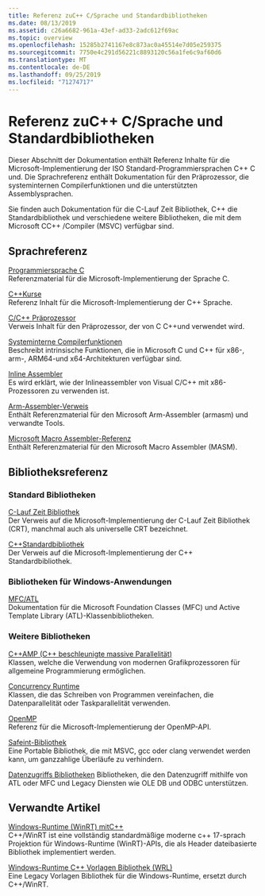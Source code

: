 ```yaml
---
title: Referenz zuC++ C/Sprache und Standardbibliotheken
ms.date: 08/13/2019
ms.assetid: c26a6682-961a-43ef-ad33-2adc612f69ac
ms.topic: overview
ms.openlocfilehash: 15285b2741167e8c873ac0a45514e7d05e259375
ms.sourcegitcommit: 7750e4c291d56221c8893120c56a1fe6c9af60d6
ms.translationtype: MT
ms.contentlocale: de-DE
ms.lasthandoff: 09/25/2019
ms.locfileid: "71274717"
---
```

# <a name="cc-language-and-standard-libraries-reference"></a>Referenz zuC++ C/Sprache und Standardbibliotheken

Dieser Abschnitt der Dokumentation enthält Referenz Inhalte für die Microsoft-Implementierung der ISO Standard-Programmiersprachen C++ C und. Die Sprachreferenz enthält Dokumentation für den Präprozessor, die systeminternen Compilerfunktionen und die unterstützten Assemblysprachen.

Sie finden auch Dokumentation für die C-Lauf Zeit Bibliothek, C++ die Standardbibliothek und verschiedene weitere Bibliotheken, die mit dem Microsoft CC++ /Compiler (MSVC) verfügbar sind.

## <a name="language-reference"></a>Sprachreferenz

[Programmiersprache C](../c-language/c-language-reference.md)\
Referenzmaterial für die Microsoft-Implementierung der Sprache C.

[C++Kurse](../cpp/cpp-language-reference.md)\
Referenz Inhalt für die Microsoft-Implementierung der C++ Sprache.

[C/C++ Präprozessor](../preprocessor/c-cpp-preprocessor-reference.md)\
Verweis Inhalt für den Präprozessor, der von C C++und verwendet wird.

[Systeminterne Compilerfunktionen](../intrinsics/compiler-intrinsics.md)\
Beschreibt intrinsische Funktionen, die in Microsoft C und C++ für x86-, arm-, ARM64-und x64-Architekturen verfügbar sind.

[Inline Assembler](../assembler/inline/inline-assembler.md)\
Es wird erklärt, wie der Inlineassembler von Visual C/C++ mit x86-Prozessoren zu verwenden ist.

[Arm-Assembler-Verweis](../assembler/arm/arm-assembler-reference.md)\
Enthält Referenzmaterial für den Microsoft Arm-Assembler (armasm) und verwandte Tools.

[Microsoft Macro Assembler-Referenz](../assembler/masm/microsoft-macro-assembler-reference.md)\
Enthält Referenzmaterial für den Microsoft Macro Assembler (MASM).

## <a name="libraries-reference"></a>Bibliotheksreferenz

### <a name="standard-libraries"></a>Standard Bibliotheken

[C-Lauf Zeit Bibliothek](../c-runtime-library/c-run-time-library-reference.md)\
Der Verweis auf die Microsoft-Implementierung der C-Lauf Zeit Bibliothek (CRT), manchmal auch als universelle CRT bezeichnet.

[C++Standardbibliothek](../standard-library/cpp-standard-library-reference.md)\
Der Verweis auf die Microsoft-Implementierung der C++ Standardbibliothek.

### <a name="libraries-for-windows-applications"></a>Bibliotheken für Windows-Anwendungen

[MFC/ATL](../mfc/mfc-and-atl.md)\
Dokumentation für die Microsoft Foundation Classes (MFC) und Active Template Library (ATL)-Klassenbibliotheken.

### <a name="additional-libraries"></a>Weitere Bibliotheken

[C++AMP (C++ beschleunigte massive Parallelität)](../parallel/amp/cpp-amp-cpp-accelerated-massive-parallelism.md)\
Klassen, welche die Verwendung von modernen Grafikprozessoren für allgemeine Programmierung ermöglichen.

[Concurrency Runtime](../parallel/concrt/concurrency-runtime.md)\
Klassen, die das Schreiben von Programmen vereinfachen, die Datenparallelität oder Taskparallelität verwenden.

[OpenMP](../parallel/openmp/openmp-in-visual-cpp.md)\
Referenz für die Microsoft-Implementierung der OpenMP-API.

[Safeint-Bibliothek](../safeint/safeint-library.md)\
Eine Portable Bibliothek, die mit MSVC, gcc oder clang verwendet werden kann, um ganzzahlige Überläufe zu verhindern.

[Datenzugriffs Bibliotheken](../data/data-access-in-cpp.md) Bibliotheken, die den Datenzugriff mithilfe von ATL oder MFC und Legacy Diensten wie OLE DB und ODBC unterstützen.

## <a name="related-articles"></a>Verwandte Artikel

[Windows-Runtime (WinRT) mitC++](/windows/uwp/cpp-and-winrt-apis/index)\
C++/WinRT ist eine vollständig standardmäßige moderne c++ 17-sprach Projektion für Windows-Runtime (WinRT)-APIs, die als Header dateibasierte Bibliothek implementiert werden.

[Windows-Runtime C++ Vorlagen Bibliothek (WRL)](../cppcx/wrl/windows-runtime-cpp-template-library-wrl.md)\
Eine Legacy Vorlagen Bibliothek für die Windows-Runtime, ersetzt durch C++/WinRT.
